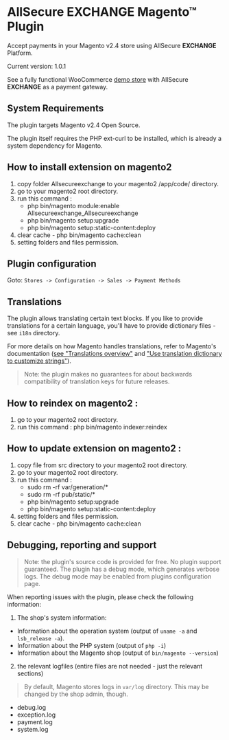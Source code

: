 # AllSecure EXCHANGE Magento™ Plugin

Accept payments in your Magento v2.4 store using AllSecure **EXCHANGE** Platform.

Current version: 1.0.1

See a fully functional WooCommerce <a href="http://demo.allsecure.xyz/cart/exchange/mage" target="_new">demo store</a> with AllSecure **EXCHANGE** as a payment gateway.

## System Requirements

The plugin targets Magento v2.4 Open Source.

The plugin itself requires the PHP ext-curl to be installed, which is already a system dependency for Magento.

## How to install extension on magento2

1. copy folder Allsecureexchange to your magento2 /app/code/ directory.
2. go to your magento2 root directory.
3. run this command :
   - php bin/magento module:enable Allsecureexchange_Allsecureexchange
   - php bin/magento setup:upgrade
   - php bin/magento setup:static-content:deploy
4. clear cache - php bin/magento cache:clean
5. setting folders and files permission.

## Plugin configuration

Goto: `Stores -> Configuration -> Sales -> Payment Methods`

## Translations

The plugin allows translating certain text blocks. 
If you like to provide translations for a certain language, you'll have to 
provide dictionary files - see `i18n` directory.

For more details on how Magento handles translations, refer to Magento's
documentation
([see "Translations overview"](https://devdocs.magento.com/guides/v2.4/frontend-dev-guide/translations/xlate.html)
and
["Use translation dictionary to customize strings"](https://devdocs.magento.com/guides/v2.4/frontend-dev-guide/translations/theme_dictionary.html)).

> Note: the plugin makes no guarantees for about backwards compatibility of
> translation keys for future releases.


## How to reindex on magento2 :
1. go to your magento2 root directory.
2. run this command : php bin/magento indexer:reindex

## How to update extension on magento2 :
1. copy file from src directory to your magento2 root directory.
2. go to your magento2 root directory.
3. run this command :
   - sudo rm -rf var/generation/*
   - sudo rm -rf pub/static/*
   - php bin/magento setup:upgrade
   - php bin/magento setup:static-content:deploy
4. setting folders and files permission.
5. clear cache - php bin/magento cache:clean

## Debugging, reporting and support

> Note: the plugin's source code is provided for free.
> No plugin support guaranteed.
The plugin has a debug mode, which generates verbose logs. The debug mode may be
enabled from plugins configuration page.

When reporting issues with the plugin, please check the following information:

1) The shop's system information:

- Information about the operation system (output of `uname -a` and `lsb_release -a`).
- Information about the PHP system (output of `php -i`)
- Information about the Magento shop (output of `bin/magento --version`)

2) the relevant logfiles (entire files are not needed - just the relevant sections)

> By default, Magento stores logs in `var/log` directory. This may be changed by
> the shop admin, though.
- debug.log
- exception.log
- payment.log
- system.log